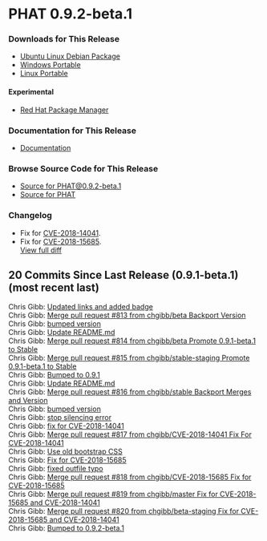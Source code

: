 # PHAT 0.9.2-beta.1
### Downloads for This Release 
* [Ubuntu Linux Debian Package](https://github.com/chgibb/PHAT/releases/download/0.9.2-beta.1/phat_0.9.2.beta.1_amd64.deb)  
* [Windows Portable](https://github.com/chgibb/PHAT/releases/download/0.9.2-beta.1/phat-win32-x64-portable.zip)  
* [Linux Portable](https://github.com/chgibb/PHAT/releases/download/0.9.2-beta.1/phat-linux-x64-portable.tar.gz)
#### Experimental
* [Red Hat Package Manager](https://github.com/chgibb/PHAT/releases/download/0.9.2-beta.1/phat-0.9.2-beta.1.x86_64.rpm)

### Documentation for This Release
* [Documentation](https://chgibb.github.io/PHATDocs/docs/releases/0.9.2-beta.1/home)

### Browse Source Code for This Release
* [Source for PHAT@0.9.2-beta.1](https://github.com/chgibb/PHAT/tree/0.9.2-beta.1)
* [Source for PHAT](https://github.com/chgibb/PHAT)

### Changelog
* Fix for [CVE-2018-14041](https://nvd.nist.gov/vuln/detail/CVE-2018-14041).
* Fix for [CVE-2018-15685](https://nvd.nist.gov/vuln/detail/CVE-2018-15685).  
[View full diff](https://github.com/chgibb/PHAT/compare/0.9.1-beta.1...0.9.2-beta.1) 
  
## 20 Commits Since Last Release (0.9.1-beta.1) (most recent last)  
Chris Gibb: [Updated links and added badge](https://github.com/chgibb/PHAT/commit/96d5017287baee0c90e714623e64135ca9e7f8af)  
Chris Gibb: [Merge pull request #813 from chgibb/beta  Backport Version](https://github.com/chgibb/PHAT/commit/9a1d7602f8f973c748d531c4f0f3750c036a5469)  
Chris Gibb: [bumped version](https://github.com/chgibb/PHAT/commit/1b793d08a05aecd990c87a24ad26af260d6f7d43)  
Chris Gibb: [Update README.md](https://github.com/chgibb/PHAT/commit/6d52b124618b1011f9fcb17d4a6cc79085448d41)  
Chris Gibb: [Merge pull request #814 from chgibb/beta  Promote 0.9.1-beta.1 to Stable](https://github.com/chgibb/PHAT/commit/d836700db302036034589805b6971f05e1518733)  
Chris Gibb: [Merge pull request #815 from chgibb/stable-staging  Promote 0.9.1-beta.1 to Stable](https://github.com/chgibb/PHAT/commit/7e6b676edb320b2924588f726be8a07442ef52b8)  
Chris Gibb: [Bumped to 0.9.1](https://github.com/chgibb/PHAT/commit/35fb954d8fafddd89c4c5660df8034569c12cdab)  
Chris Gibb: [Update README.md](https://github.com/chgibb/PHAT/commit/18c4b3cc237d3568583a2b74069cab821c987014)  
Chris Gibb: [Merge pull request #816 from chgibb/stable  Backport Merges and Version](https://github.com/chgibb/PHAT/commit/9465690bf93ae9f81dbaee7e3a0420aba419f444)  
Chris Gibb: [bumped version](https://github.com/chgibb/PHAT/commit/994360f361c2fbc2d3c3df38da03d797da586327)  
Chris Gibb: [stop silencing error](https://github.com/chgibb/PHAT/commit/8886e3e96a6bec9427db98d6e2e640ba5cecdc6b)  
Chris Gibb: [fix for CVE-2018-14041](https://github.com/chgibb/PHAT/commit/0698abd505af8a74ceb9c6e2a99febb686cb51bb)  
Chris Gibb: [Merge pull request #817 from chgibb/CVE-2018-14041  Fix For CVE-2018-14041](https://github.com/chgibb/PHAT/commit/ee0095cca030325308fc32e04844f21b004ff9e2)  
Chris Gibb: [Use old bootstrap CSS](https://github.com/chgibb/PHAT/commit/201907c42bc9a911dea34f3ad3f2cad5416c3252)  
Chris Gibb: [Fix for CVE-2018-15685](https://github.com/chgibb/PHAT/commit/b1ca56c90fa707d043b1377548ec2f0c5fa44b0a)  
Chris Gibb: [fixed outfile typo](https://github.com/chgibb/PHAT/commit/e6caeb27e6bc9729245680c13db21d1c298f3b04)  
Chris Gibb: [Merge pull request #818 from chgibb/CVE-2018-15685  Fix for CVE-2018-15685](https://github.com/chgibb/PHAT/commit/115c626e6bcb138292c2163cf28b740d06d85290)  
Chris Gibb: [Merge pull request #819 from chgibb/master  Fix for CVE-2018-15685 and CVE-2018-14041](https://github.com/chgibb/PHAT/commit/33260ad8de83a42cbf8303a0d7160fcfab4f1276)  
Chris Gibb: [Merge pull request #820 from chgibb/beta-staging  Fix for CVE-2018-15685 and CVE-2018-14041](https://github.com/chgibb/PHAT/commit/c70c749b8033150e3e327c523614843a29e1e908)  
Chris Gibb: [Bumped to 0.9.2-beta.1](https://github.com/chgibb/PHAT/commit/d4c1726e2a4329bbc4d7ce845636b7b5bdb4b13e)  
